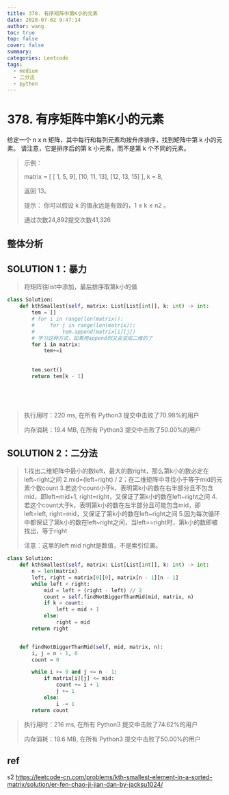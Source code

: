 ```yaml
---
title: 378. 有序矩阵中第K小的元素
date: 2020-07-02 9:47:14
author: wang
toc: true
top: false
cover: false
summary: 
categories: Leetcode
tags:
  - medium
  - 二分法
  - python
---
```


# 378. 有序矩阵中第K小的元素

给定一个 n x n 矩阵，其中每行和每列元素均按升序排序，找到矩阵中第 k 小的元素。
请注意，它是排序后的第 k 小元素，而不是第 k 个不同的元素。

 








> 示例：
>
> matrix = [
>    [ 1,  5,  9],
>    [10, 11, 13],
>    [12, 13, 15]
> ],
> k = 8,
>
> 返回 13。
>
>
> 提示：
> 你可以假设 k 的值永远是有效的，1 ≤ k ≤ n2 。
>
> 通过次数24,892提交次数41,326
>
> 



## 整体分析



## SOLUTION 1：暴力

> 将矩阵往list中添加，最后排序取第k小的值

```python
class Solution:
    def kthSmallest(self, matrix: List[List[int]], k: int) -> int:
        tem = []
        # for i in range(len(matrix)):
        #     for j in range(len(matrix)):
        #         tem.append(matrix[i][j])
        # 学习这种方式，如果用append则又会变成二维的了
        for i in matrix:
            tem+=i
            
            
        tem.sort()
        return tem[k - 1]


    
    
```

> 执行用时：220 ms, 在所有 Python3 提交中击败了70.98%的用户
>
> 内存消耗：19.4 MB, 在所有 Python3 提交中击败了50.00%的用户
>
> 



## SOLUTION 2：二分法

> 1.找出二维矩阵中最小的数left，最大的数right，那么第k小的数必定在left~right之间
> 2.mid=(left+right) / 2；在二维矩阵中寻找小于等于mid的元素个数count
> 3.若这个count小于k，表明第k小的数在右半部分且不包含mid，即left=mid+1, right=right，又保证了第k小的数在left~right之间
> 4.若这个count大于k，表明第k小的数在左半部分且可能包含mid，即left=left, right=mid，又保证了第k小的数在left~right之间
> 5.因为每次循环中都保证了第k小的数在left~right之间，当left==right时，第k小的数即被找出，等于right
>
> 注意：这里的left mid right是数值，不是索引位置。
>
> 

```python
class Solution:
    def kthSmallest(self, matrix: List[List[int]], k: int) -> int:
        n = len(matrix)
        left, right = matrix[0][0], matrix[n - 1][n - 1]
        while left < right:
            mid = left + (right - left) // 2
            count = self.findNotBiggerThanMid(mid, matrix, n)
            if k > count:
                left = mid + 1
            else:
                right = mid
        return right


    def findNotBiggerThanMid(self, mid, matrix, n):
        i, j = n - 1, 0
        count = 0

        while i >= 0 and j <= n - 1:
            if matrix[i][j] <= mid:
                count += i + 1
                j += 1
            else:
                i -= 1 
        return count
```

> 执行用时：216 ms, 在所有 Python3 提交中击败了74.62%的用户
>
> 内存消耗：19.6 MB, 在所有 Python3 提交中击败了50.00%的用户
>
> 



## ref

s2 https://leetcode-cn.com/problems/kth-smallest-element-in-a-sorted-matrix/solution/er-fen-chao-ji-jian-dan-by-jacksu1024/